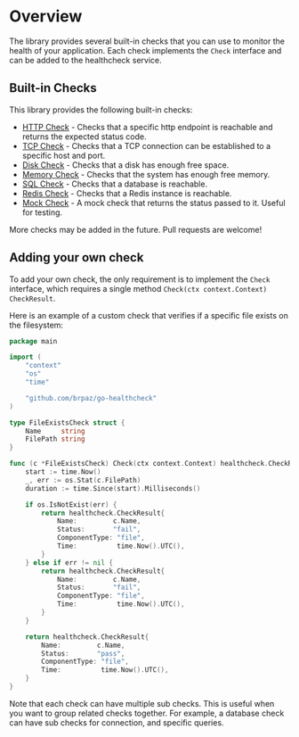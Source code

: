 # Overview

The library provides several built-in checks that you can use to monitor the health of your application. Each check implements the `Check` interface and can be added to the healthcheck service.

## Built-in Checks

This library provides the following built-in checks:

- [HTTP Check](docs/checks/http-check.md) - Checks that a specific http endpoint is reachable and returns the expected status code.
- [TCP Check](docs/checks/tcp-check.md) - Checks that a TCP connection can be established to a specific host and port.
- [Disk Check](docs/checks/disk-check.md) - Checks that a disk has enough free space.
- [Memory Check](docs/checks/memory-check.md) - Checks that the system has enough free memory.
- [SQL Check](docs/checks/sql-check.md) - Checks that a database is reachable.
- [Redis Check](docs/checks/redis-check.md) - Checks that a Redis instance is reachable.
- [Mock Check](docs/checks/mock-check.md) - A mock check that returns the status passed to it. Useful for testing.

More checks may be added in the future. Pull requests are welcome!

## Adding your own check

To add your own check, the only requirement is to implement the `Check` interface, which requires a single method `Check(ctx context.Context) CheckResult`.

Here is an example of a custom check that verifies if a specific file exists on the filesystem:

```go
package main

import (
    "context"
    "os"
    "time"

    "github.com/brpaz/go-healthcheck"
)

type FileExistsCheck struct {
    Name     string
    FilePath string
}

func (c *FileExistsCheck) Check(ctx context.Context) healthcheck.CheckResult {
    start := time.Now()
    _, err := os.Stat(c.FilePath)
    duration := time.Since(start).Milliseconds()

    if os.IsNotExist(err) {
        return healthcheck.CheckResult{
            Name:         c.Name,
            Status:       "fail",
            ComponentType: "file",
            Time:          time.Now().UTC(),
        }
    } else if err != nil {
        return healthcheck.CheckResult{
            Name:         c.Name,
            Status:       "fail",
            ComponentType: "file",
            Time:          time.Now().UTC(),
        }
    }

    return healthcheck.CheckResult{
        Name:         c.Name,
        Status:       "pass",
        ComponentType: "file",
        Time:          time.Now().UTC(),
    }
}
```

Note that each check can have multiple sub checks. This is useful when you want to group related checks together. For example, a database check can have sub checks for connection, and specific queries.


